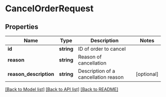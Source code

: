 # CancelOrderRequest

## Properties
Name | Type | Description | Notes
------------ | ------------- | ------------- | -------------
**id** | **string** | ID of order to cancel | 
**reason** | **string** | Reason of cancellation | 
**reason_description** | **string** | Description of a cancellation reason | [optional] 

[[Back to Model list]](../README.md#documentation-for-models) [[Back to API list]](../README.md#documentation-for-api-endpoints) [[Back to README]](../README.md)


